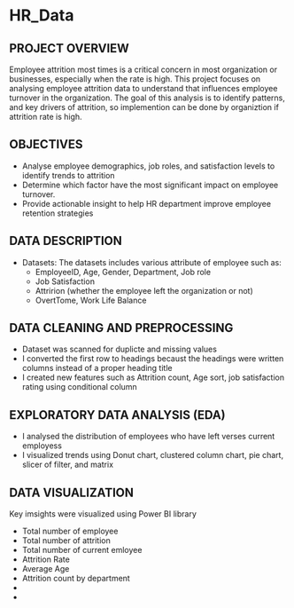 # HR_Data

## PROJECT OVERVIEW
Employee attrition most times is a critical concern in most organization or businesses, especially when the rate is high. This project focuses on analysing employee attrition data to understand that influences employee turnover in the organization. The goal of this analysis is to identify patterns, and key drivers of attrition, so implemention can be done by organiztion if attrition rate is high.

## OBJECTIVES
- Analyse employee demographics, job roles, and satisfaction levels to identify trends to attrition
- Determine which factor have the most significant impact on employee turnover.
- Provide actionable insight to help HR department improve employee retention strategies

## DATA DESCRIPTION 
- Datasets: The datasets includes various attribute of employee such as:
   - EmployeeID, Age, Gender, Department, Job role
   - Job Satisfaction
   - Attririon (whether the employee left the organization or not)
   - OvertTome, Work Life Balance

## DATA CLEANING AND PREPROCESSING
- Dataset was scanned for duplicte and missing values
- I converted the first row to headings becaust the headings were written columns instead of a proper heading title
- I created new features such as Attrition count, Age sort, job satisfaction rating using conditional column

## EXPLORATORY DATA ANALYSIS (EDA)
- I analysed the distribution of employees who have left verses current employess
- I visualized trends using Donut chart, clustered column chart, pie chart, slicer of filter, and matrix

## DATA VISUALIZATION
Key imsights were visualized using Power BI library 
- Total number of employee
- Total number of attrition
- Total number of current emloyee
- Attrition Rate
- Average Age
- Attrition count by department
- 
- 
